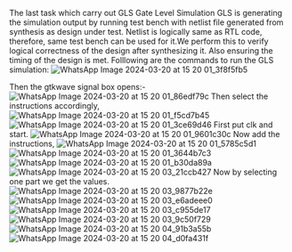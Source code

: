 The last task which carry out GLS Gate Level Simulation
GLS is generating the simulation output by running test bench with netlist file generated from synthesis as design under test. Netlist is logically same as RTL code, therefore, same test bench can be used for it.We perform this to verify logical correctness of the design after synthesizing it. Also ensuring the timing of the design is met. Folllowing are the commands to run the GLS simulation:
![WhatsApp Image 2024-03-20 at 15 20 01_3f8f5fb5](https://github.com/saad5738/Mohammed-Saad/assets/160725153/f8ee5b43-23c3-40b9-8dd9-54991fb5a598)

Then the gtkwave signal box opens:-
![WhatsApp Image 2024-03-20 at 15 20 01_86edf79c](https://github.com/saad5738/Mohammed-Saad/assets/160725153/c9422a1e-35e1-49c7-b356-306089597aac)
Then select the instructions accordingly,
![WhatsApp Image 2024-03-20 at 15 20 01_f5cd7b45](https://github.com/saad5738/Mohammed-Saad/assets/160725153/b37e598f-b929-4b06-9ccf-e6d382225105)
![WhatsApp Image 2024-03-20 at 15 20 01_3ce69d46](https://github.com/saad5738/Mohammed-Saad/assets/160725153/23457b6c-a845-4725-9d4d-351fa4cf0cdf)
First put clk and start.
![WhatsApp Image 2024-03-20 at 15 20 01_9601c30c](https://github.com/saad5738/Mohammed-Saad/assets/160725153/619d1ab1-4083-46d3-961c-bf6c35bb148d)
Now add the instructions,
![WhatsApp Image 2024-03-20 at 15 20 01_5785c5d1](https://github.com/saad5738/Mohammed-Saad/assets/160725153/8cd27046-f624-4ab2-847b-193e9f5f46a8)
![WhatsApp Image 2024-03-20 at 15 20 01_3644b7c3](https://github.com/saad5738/Mohammed-Saad/assets/160725153/e5ef178a-5ec1-4c22-8c3e-75c77d97f295)
![WhatsApp Image 2024-03-20 at 15 20 01_b30da89a](https://github.com/saad5738/Mohammed-Saad/assets/160725153/788c6d81-c0af-4b72-8768-b56f248c0e0f)
![WhatsApp Image 2024-03-20 at 15 20 03_21ccb427](https://github.com/saad5738/Mohammed-Saad/assets/160725153/4712e93a-1d72-453a-93e8-4932a515484d)
Now by selecting one part we get the values.
![WhatsApp Image 2024-03-20 at 15 20 03_9877b22e](https://github.com/saad5738/Mohammed-Saad/assets/160725153/55b4da6d-f20c-4ddd-ae95-b75f70b7e968)
![WhatsApp Image 2024-03-20 at 15 20 03_e6adeee0](https://github.com/saad5738/Mohammed-Saad/assets/160725153/8e5b63c6-8d4c-4a51-8549-07b7b9ec9e0f)
![WhatsApp Image 2024-03-20 at 15 20 03_c955de17](https://github.com/saad5738/Mohammed-Saad/assets/160725153/73a0654e-bdcf-47fc-a1f9-0b4d625b05ea)
![WhatsApp Image 2024-03-20 at 15 20 03_9c50f729](https://github.com/saad5738/Mohammed-Saad/assets/160725153/0307bd00-2978-4605-861f-e94cf7816f06)
![WhatsApp Image 2024-03-20 at 15 20 04_91b3a55b](https://github.com/saad5738/Mohammed-Saad/assets/160725153/fbf8d228-0711-4da8-b4db-d6f6b9902c01)
![WhatsApp Image 2024-03-20 at 15 20 04_d0fa431f](https://github.com/saad5738/Mohammed-Saad/assets/160725153/b73758ba-88aa-4426-af70-d356a3b8cdfb)
